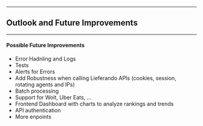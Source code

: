 
---
## Outlook and Future Improvements
---

#### Possible Future Improvements
- Error Hadnling and Logs
- Tests
- Alerts for Errors
- Add Robustness when calling Lieferando APIs (cookies, session, rotating agents and IPs)
- Batch processing
- Support for Wolt, Uber Eats, ...
- Frontend Dashboard with charts to analyze rankings and trends
- API authentication
- More enpoints